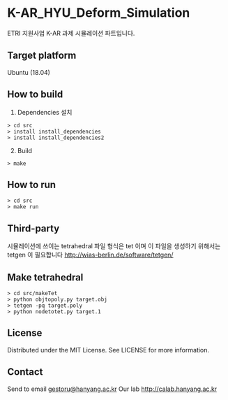 # K-AR_HYU_Deform_Simulation
ETRI 지원사업 K-AR 과제 시뮬레이션 파트입니다.

## Target platform
Ubuntu (18.04)

## How to build
1. Dependencies 설치
```
> cd src
> install install_dependencies
> install install_dependencies2
```
2. Build
```
> make
```
## How to run
```
> cd src
> make run
```

## Third-party 
시뮬레이션에 쓰이는 tetrahedral 파일 형식은 tet 이며 이 파일을 생성하기 위해서는 tetgen 이 필요합니다
http://wias-berlin.de/software/tetgen/

## Make tetrahedral
```
> cd src/makeTet
> python objtopoly.py target.obj
> tetgen -pq target.poly
> python nodetotet.py target.1
```
## License
Distributed under the MIT License. See LICENSE for more information.

## Contact
Send to email 
gestoru@hanyang.ac.kr
Our lab
http://calab.hanyang.ac.kr

